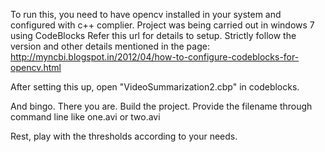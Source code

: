 To run this, you need to have opencv installed in your system and configured with c++ complier.
Project was being carried out in windows 7 using CodeBlocks
Refer this url for details to setup. Strictly follow the version and other details mentioned in the page:
http://myncbi.blogspot.in/2012/04/how-to-configure-codeblocks-for-opencv.html

After setting this up, open "VideoSummarization2.cbp" in codeblocks.

And bingo. There you are. Build the project. Provide the filename through command line like one.avi or two.avi

Rest, play with the thresholds according to your needs.
